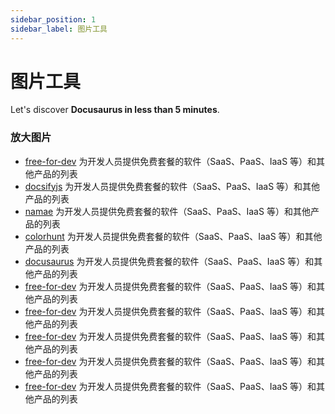 ```yaml
---
sidebar_position: 1
sidebar_label: 图片工具
---
```


# 图片工具

Let's discover **Docusaurus in less than 5 minutes**.

### 放大图片
- [free-for-dev](https://github.com/ripienaar/free-for-dev) 为开发人员提供免费套餐的软件（SaaS、PaaS、IaaS 等）和其他产品的列表 
- [docsifyjs](https://github.com/docsifyjs/docsify/) 为开发人员提供免费套餐的软件（SaaS、PaaS、IaaS 等）和其他产品的列表 
- [namae](https://namae.dev/) 为开发人员提供免费套餐的软件（SaaS、PaaS、IaaS 等）和其他产品的列表 
- [colorhunt](https://colorhunt.co/) 为开发人员提供免费套餐的软件（SaaS、PaaS、IaaS 等）和其他产品的列表 
- [docusaurus](https://github.com/facebook/docusaurus) 为开发人员提供免费套餐的软件（SaaS、PaaS、IaaS 等）和其他产品的列表 
- [free-for-dev](https://github.com/ripienaar/free-for-dev) 为开发人员提供免费套餐的软件（SaaS、PaaS、IaaS 等）和其他产品的列表 
- [free-for-dev](https://github.com/ripienaar/free-for-dev) 为开发人员提供免费套餐的软件（SaaS、PaaS、IaaS 等）和其他产品的列表 
- [free-for-dev](https://github.com/ripienaar/free-for-dev) 为开发人员提供免费套餐的软件（SaaS、PaaS、IaaS 等）和其他产品的列表 
- [free-for-dev](https://github.com/ripienaar/free-for-dev) 为开发人员提供免费套餐的软件（SaaS、PaaS、IaaS 等）和其他产品的列表 
- [free-for-dev](https://github.com/ripienaar/free-for-dev) 为开发人员提供免费套餐的软件（SaaS、PaaS、IaaS 等）和其他产品的列表
